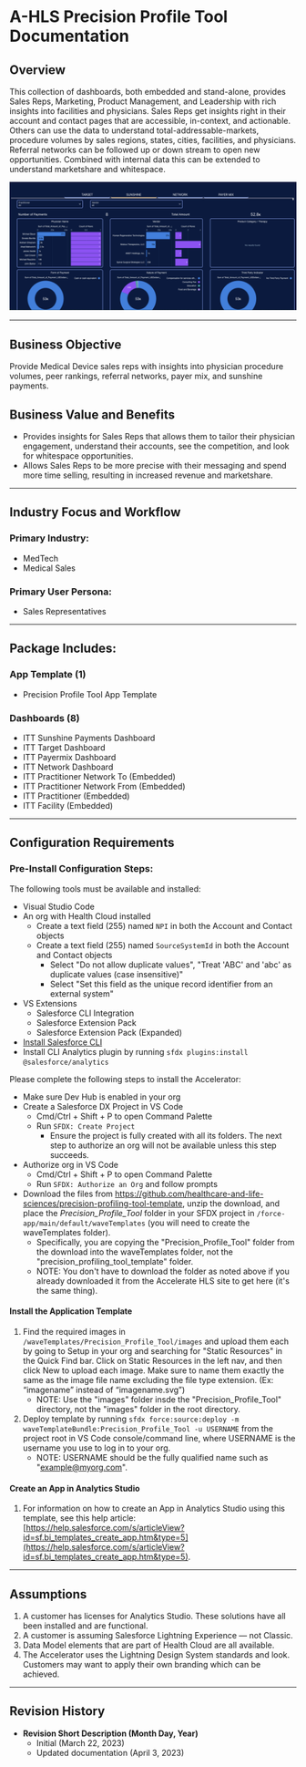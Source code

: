 # A-HLS Precision Profile Tool Documentation

## Overview

This collection of dashboards, both embedded and stand-alone, provides Sales Reps, Marketing, Product Management, and Leadership with rich insights into facilities and physicians. Sales Reps get insights right in their account and contact pages that are accessible, in-context, and actionable. Others can use the data to understand total-addressable-markets, procedure volumes by sales regions, states, cities, facilities, and physicians. Referral networks can be followed up or down stream to open new opportunities. Combined with internal data this can be extended to understand marketshare and whitespace.

![](/Precision_Profile_Tool/images/preview_ppt_sun.png)

---

## Business Objective

Provide Medical Device sales reps with insights into physician procedure volumes, peer rankings, referral networks, payer mix, and sunshine payments.

## Business Value and Benefits

-    Provides insights for Sales Reps that allows them to tailor their physician engagement, understand their accounts, see the competition, and look for whitespace opportunities.
-    Allows Sales Reps to be more precise with their messaging and spend more time selling, resulting in increased revenue and marketshare.

---

## Industry Focus and Workflow

### Primary Industry:

-    MedTech
-    Medical Sales

### Primary User Persona:

-    Sales Representatives

---

## Package Includes:

### **App Template (1)**

-    Precision Profile Tool App Template

### **Dashboards (8)**

-    ITT Sunshine Payments Dashboard
-    ITT Target Dashboard
-    ITT Payermix Dashboard
-    ITT Network Dashboard
-    ITT Practitioner Network To (Embedded)
-    ITT Practitioner Network From (Embedded)
-    ITT Practitioner (Embedded)
-    ITT Facility (Embedded)

---

## Configuration Requirements

### Pre-Install Configuration Steps:

The following tools must be available and installed:

-    Visual Studio Code
-    An org with Health Cloud installed
     -    Create a text field (255) named `NPI` in both the Account and Contact objects
     -    Create a text field (255) named `SourceSystemId` in both the Account and Contact objects
          -    Select "Do not allow duplicate values", "Treat 'ABC' and 'abc' as duplicate values (case insensitive)"
          -    Select "Set this field as the unique record identifier from an external system"
-    VS Extensions
     -    Salesforce CLI Integration
     -    Salesforce Extension Pack
     -    Salesforce Extension Pack (Expanded)
-    [Install Salesforce CLI](https://developer.salesforce.com/docs/atlas.en-us.242.0.sfdx_setup.meta/sfdx_setup/sfdx_setup_install_cli.htm)
-    Install CLI Analytics plugin by running `sfdx plugins:install @salesforce/analytics`

Please complete the following steps to install the Accelerator:

-    Make sure Dev Hub is enabled in your org
-    Create a Salesforce DX Project in VS Code
     -    Cmd/Ctrl + Shift + P to open Command Palette
     -    Run `SFDX: Create Project`
          -    Ensure the project is fully created with all its folders. The next step to authorize an org will not be available unless this step succeeds.
-    Authorize org in VS Code
     -    Cmd/Ctrl + Shift + P to open Command Palette
     -    Run `SFDX: Authorize an Org` and follow prompts
-    Download the files from https://github.com/healthcare-and-life-sciences/precision-profiling-tool-template, unzip the download, and place the _Precision_Profile_Tool_ folder in your SFDX project in `/force-app/main/default/waveTemplates` (you will need to create the waveTemplates folder).
     -    Specifically, you are copying the "Precision_Profile_Tool" folder from the download into the waveTemplates folder, not the "precision_profiling_tool_template" folder.
     -    NOTE: You don't have to download the folder as noted above if you already downloaded it from the Accelerate HLS site to get here (it's the same thing).

#### Install the Application Template

1. Find the required images in `/waveTemplates/Precision_Profile_Tool/images` and upload them each by going to Setup in your org and searching for "Static Resources" in the Quick Find bar. Click on Static Resources in the left nav, and then click New to upload each image. Make sure to name them exactly the same as the image file name excluding the file type extension. (Ex: “imagename” instead of “imagename.svg”)
     - NOTE: Use the "images" folder insde the "Precision_Profile_Tool" directory, not the "images" folder in the root directory.
2. Deploy template by running `sfdx force:source:deploy -m waveTemplateBundle:Precision_Profile_Tool -u USERNAME` from the project root in VS Code console/command line, where USERNAME is the username you use to log in to your org.
     - NOTE: USERNAME should be the fully qualified name such as "example@myorg.com".

#### Create an App in Analytics Studio

1. For information on how to create an App in Analytics Studio using this template, see this help article: [https://help.salesforce.com/s/articleView?id=sf.bi_templates_create_app.htm&type=5](https://help.salesforce.com/s/articleView?id=sf.bi_templates_create_app.htm&type=5).

---

## Assumptions

1. A customer has licenses for Analytics Studio. These solutions have all been installed and are functional.
2. A customer is assuming Salesforce Lightning Experience — not Classic.
3. Data Model elements that are part of Health Cloud are all available.
4. The Accelerator uses the Lightning Design System standards and look. Customers may want to apply their own branding which can be achieved.

---

## Revision History

-    **Revision Short Description (Month Day, Year)**
     -    Initial (March 22, 2023)
     -    Updated documentation (April 3, 2023)
